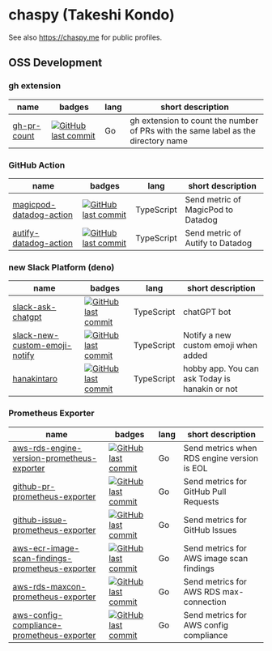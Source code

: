 # chaspy (Takeshi Kondo)

See also https://chaspy.me for public profiles.

## OSS Development

### gh extension

| name                                                 | badges                                                                                                                           | lang | short description                                                                 |
| ---------------------------------------------------- | -------------------------------------------------------------------------------------------------------------------------------- | ---- | --------------------------------------------------------------------------------- |
| [gh-pr-count](https://github.com/chaspy/gh-pr-count) | [![GitHub last commit](https://img.shields.io/github/last-commit/chaspy/gh-pr-count.svg)](https://github.com/chaspy/gh-pr-count) | Go   | gh extension to count the number of PRs with the same label as the directory name |

### GitHub Action

| name                                                                         | badges                                                                                                                                                   | lang       | short description                  |
| ---------------------------------------------------------------------------- | -------------------------------------------------------------------------------------------------------------------------------------------------------- | ---------- | ---------------------------------- |
| [magicpod-datadog-action](https://github.com/chaspy/magicpod-datadog-action) | [![GitHub last commit](https://img.shields.io/github/last-commit/chaspy/magicpod-datadog-action.svg)](https://github.com/chaspy/magicpod-datadog-action) | TypeScript | Send metric of MagicPod to Datadog |
| [autify-datadog-action](https://github.com/chaspy/autify-datadog-action)     | [![GitHub last commit](https://img.shields.io/github/last-commit/chaspy/autify-datadog-action.svg)](https://github.com/chaspy/autify-datadog-action)     | TypeScript | Send metric of Autify to Datadog   |

### new Slack Platform (deno)

| name                                                                                     | badges                                                                                                                                       | lang       | short description                              |
| ---------------------------------------------------------------------------------------- | -------------------------------------------------------------------------------------------------------------------------------------------- | ---------- | ---------------------------------------------- |
| [slack-ask-chatgpt](https://github.com/chaspy/slack-ask-chatgpt)                         | [![GitHub last commit](https://img.shields.io/github/last-commit/chaspy/slack-ask-chatgpt.svg)](https://github.com/chaspy/slack-ask-chatgpt) | TypeScript | chatGPT bot                                    |
| [slack-new-custom-emoji-notify](https://github.com/chaspy/slack-new-custom-emoji-notify) | [![GitHub last commit](https://img.shields.io/github/last-commit/chaspy/slack-new-custom-emoji-notify.svg)](https://github.com/chaspy/{})    | TypeScript | Notify a new custom emoji when added           |
| [hanakintaro](https://github.com/chaspy/hanakintaro)                                     | [![GitHub last commit](https://img.shields.io/github/last-commit/chaspy/hanakintaro.svg)](https://github.com/chaspy/hanakintaro)             | TypeScript | hobby app. You can ask Today is hanakin or not |

### Prometheus Exporter

| name                                                                                                                         | badges                                                                                                                                                                                                   | lang | short description                           |
| ---------------------------------------------------------------------------------------------------------------------------- | -------------------------------------------------------------------------------------------------------------------------------------------------------------------------------------------------------- | ---- | ------------------------------------------- |
| [aws-rds-engine-version-prometheus-exporter](https://github.com/chaspy/aws-rds-engine-version-prometheus-exporter)           | [![GitHub last commit](https://img.shields.io/github/last-commit/chaspy/aws-rds-engine-version-prometheus-exporter.svg)](https://github.com/chaspy/aws-rds-engine-version-prometheus-exporter)           | Go   | Send metrics when RDS engine version is EOL |
| [github-pr-prometheus-exporter](https://github.com/chaspy/github-pr-prometheus-exporter)                                     | [![GitHub last commit](https://img.shields.io/github/last-commit/chaspy/github-pr-prometheus-exporter.svg)](https://github.com/chaspy/github-pr-prometheus-exporter)                                     | Go   | Send metrics for GitHub Pull Requests       |
| [github-issue-prometheus-exporter](https://github.com/chaspy/github-issue-prometheus-exporter)                               | [![GitHub last commit](https://img.shields.io/github/last-commit/chaspy/github-issue-prometheus-exporter.svg)](https://github.com/chaspy/github-issue-prometheus-exporter)                               | Go   | Send metrics for GitHub Issues              |
| [aws-ecr-image-scan-findings-prometheus-exporter](https://github.com/chaspy/aws-ecr-image-scan-findings-prometheus-exporter) | [![GitHub last commit](https://img.shields.io/github/last-commit/chaspy/aws-ecr-image-scan-findings-prometheus-exporter.svg)](https://github.com/chaspy/aws-ecr-image-scan-findings-prometheus-exporter) | Go   | Send metrics for AWS image scan findings    |
| [aws-rds-maxcon-prometheus-exporter](https://github.com/chaspy/aws-rds-maxcon-prometheus-exporter)                           | [![GitHub last commit](https://img.shields.io/github/last-commit/chaspy/aws-rds-maxcon-prometheus-exporter.svg)](https://github.com/chaspy/aws-rds-maxcon-prometheus-exporter)                           | Go   | Send metrics for AWS RDS max-connection     |
| [aws-config-compliance-prometheus-exporter](https://github.com/chaspy/aws-config-compliance-prometheus-exporter)             | [![GitHub last commit](https://img.shields.io/github/last-commit/chaspy/aws-config-compliance-prometheus-exporter.svg)](https://github.com/chaspy/aws-config-compliance-prometheus-exporter)             | Go   | Send metrics for AWS config compliance      |
